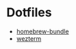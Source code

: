 # Dotfiles
- [homebrew-bundle](https://github.com/Homebrew/homebrew-bundle)
- [wezterm](https://wezfurlong.org/wezterm/)
